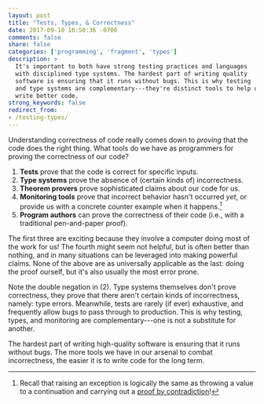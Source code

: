 ```yaml
---
layout: post
title: "Tests, Types, & Correctness"
date: 2017-09-10 16:50:36 -0700
comments: false
share: false
categories: ['programming', 'fragment', 'types']
description: >
  It's important to both have strong testing practices and languages
  with disciplined type systems. The hardest part of writing quality
  software is ensuring that it runs without bugs. This is why testing
  and type systems are complementary---they're distinct tools to help us
  write better code.
strong_keywords: false
redirect_from:
- /testing-types/
---
```


Understanding correctness of code really comes down to *proving* that
the code does the right thing. What tools do we have as programmers for
proving the correctness of our code?

<!-- more -->

1. **Tests** prove that the code is correct for specific inputs.
1. **Type systems** prove the absence of (certain kinds of)
   incorrectness.
1. **Theorem provers** prove sophisticated claims about our code for
   us.
1. **Monitoring tools** prove that incorrect behavior hasn't occurred
   *yet*, or provide us with a concrete counter example when it
   happens.[^contradiction]
1. **Program authors** can prove the correctness of their code (i.e.,
   with a traditional pen-and-paper proof).

[^contradiction]: Recall that raising an exception is logically the same as throwing a value to a continuation and carrying out a [proof by contradiction](/continuations-notes/)!

The first three are exciting because they involve a computer doing most
of the work for us! The fourth might seem not helpful, but is often
better than nothing, and in many situations can be leveraged into making
powerful claims. None of the above are as universally applicable as the
last: doing the proof ourself, but it's also usually the most error prone.

Note the double negation in (2). Type systems themselves don't prove
correctness, they prove that there aren't certain kinds of
incorrectness, namely: type errors. Meanwhile, tests are rarely (if
ever) exhaustive, and frequently allow bugs to pass through to
production. This is why testing, types, and monitoring are
complementary---one is not a substitute for another.

The hardest part of writing high-quality software is ensuring that it
runs without bugs. The more tools we have in our arsenal to combat
incorrectness, the easier it is to write code for the long term.

<!-- vim:tw=72
-->
